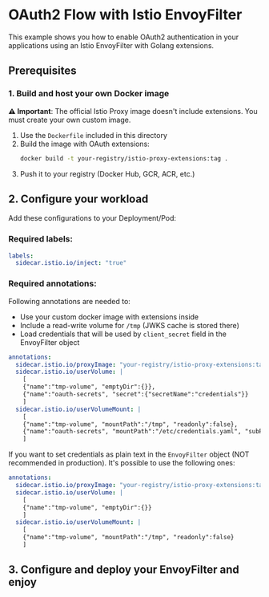 # OAuth2 Flow with Istio EnvoyFilter

This example shows you how to enable OAuth2 authentication in your applications using an Istio EnvoyFilter with Golang extensions.

## Prerequisites


### 1. Build and host your own Docker image

**⚠️ Important**: The official Istio Proxy image doesn't include extensions. You must create your own custom image.

1. Use the `Dockerfile` included in this directory
2. Build the image with OAuth extensions:
   ```bash
   docker build -t your-registry/istio-proxy-extensions:tag .
   ```
3. Push it to your registry (Docker Hub, GCR, ACR, etc.)


## 2. Configure your workload

Add these configurations to your Deployment/Pod:

### Required labels:

```yaml
labels:
  sidecar.istio.io/inject: "true"
```

### Required annotations:

Following annotations are needed to:

- Use your custom docker image with extensions inside
- Include a read-write volume for `/tmp` (JWKS cache is stored there)
- Load credentials that will be used by `client_secret` field in the EnvoyFilter object

```yaml
annotations:
  sidecar.istio.io/proxyImage: "your-registry/istio-proxy-extensions:tag"
  sidecar.istio.io/userVolume: |
    [
    {"name":"tmp-volume", "emptyDir":{}},
    {"name":"oauth-secrets", "secret":{"secretName":"credentials"}}
    ]
  sidecar.istio.io/userVolumeMount: |
    [
    {"name":"tmp-volume", "mountPath":"/tmp", "readonly":false},
    {"name":"oauth-secrets", "mountPath":"/etc/credentials.yaml", "subPath":"credentials.yaml", "readonly":true}
    ]
```

If you want to set credentials as plain text in the `EnvoyFilter` object (NOT recommended in production). It's
possible to use the following ones:

```yaml
annotations:
  sidecar.istio.io/proxyImage: "your-registry/istio-proxy-extensions:tag"
  sidecar.istio.io/userVolume: |
    [
    {"name":"tmp-volume", "emptyDir":{}}
    ]
  sidecar.istio.io/userVolumeMount: |
    [
    {"name":"tmp-volume", "mountPath":"/tmp", "readonly":false}
    ]
```

## 3. Configure and deploy your EnvoyFilter and enjoy
